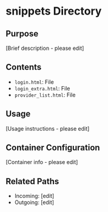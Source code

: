 
# snippets Directory

## Purpose
[Brief description - please edit]

## Contents
- `login.html`: File
- `login_extra.html`: File
- `provider_list.html`: File

## Usage
[Usage instructions - please edit]

## Container Configuration
[Container info - please edit]

## Related Paths
- Incoming: [edit]
- Outgoing: [edit]
